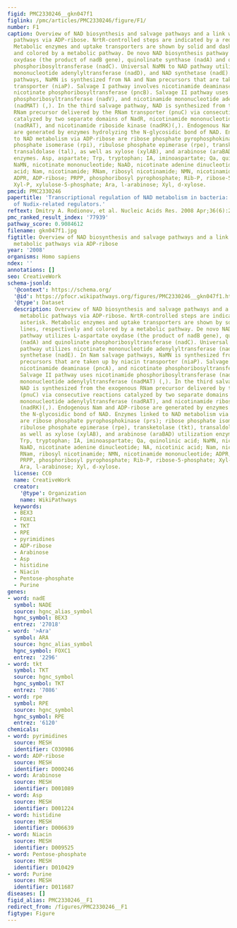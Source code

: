 ```yaml
---
figid: PMC2330246__gkn047f1
figlink: /pmc/articles/PMC2330246/figure/F1/
number: F1
caption: Overview of NAD biosynthesis and salvage pathways and a link with other metabolic
  pathways via ADP-ribose. NrtR-controlled steps are indicated by a red asterisk.
  Metabolic enzymes and uptake transporters are shown by solid and dashed lines, respectively
  and colored by a metabolic pathway. De novo NAD biosynthesis pathway utilizes L-aspartate
  oxydase (the product of nadB gene), quinolinate synthase (nadA) and quinolinate
  phosphoribosyltransferase (nadC). Universal NaMN to NAD pathway utilizes nicotinate
  mononucleotide adenylyltransferase (nadD), and NAD synthetase (nadE). In Nam salvage
  pathways, NaMN is synthesized from NA and Nam precursors that are taken up by niacin
  transporter (niaP). Salvage I pathway involves nicotinamide deaminase (pncA), and
  nicotinate phosphoribosyltransferase (pncB). Salvage II pathway uses nicotinamide
  phosphoribosyltransferase (nadV), and nicotinamide mononucleotide adenylyltransferase
  (nadMAT) (,). In the third salvage pathway, NAD is synthesized from the exogenous
  RNam precursor delivered by the RNam transporter (pnuC) via consecutive reactions
  catalyzed by two separate domains of NadR, nicotinamide mononucleotide adenylyltransferase
  (nadRAT), and nicotinamide riboside kinase (nadRK)(,). Endogenous Nam and ADP-ribose
  are generated by enzymes hydrolyzing the N-glycosidic bond of NAD. Enzymes linked
  to NAD metabolism via ADP-ribose are ribose phosphate pyrophosphokinase (prs); ribose
  phosphate isomerase (rpi), ribulose phosphate epimerase (rpe), transketolase (tkt),
  transaldolase (tal), as well as xylose (xylAB), and arabinose (araBAD) utilization
  enzymes. Asp, aspartate; Trp, tryptophan; IA, iminoaspartate; Qa, quinolinic acid;
  NaMN, nicotinate mononucleotide; NaAD, nicotinate adenine dinucleotide; NA, nicotinic
  acid; Nam, nicotinamide; RNam, ribosyl nicotinamide; NMN, nicotinamide mononucleotide;
  ADPR, ADP-ribose; PRPP, phosphoribosyl pyrophosphate; Rib-P, ribose-5-phosphate;
  Xyl-P, xylulose-5-phosphate; Ara, l-arabinose; Xyl, d-xylose.
pmcid: PMC2330246
papertitle: 'Transcriptional regulation of NAD metabolism in bacteria: NrtR family
  of Nudix-related regulators.'
reftext: Dmitry A. Rodionov, et al. Nucleic Acids Res. 2008 Apr;36(6):2047-2059.
pmc_ranked_result_index: '77939'
pathway_score: 0.9084612
filename: gkn047f1.jpg
figtitle: Overview of NAD biosynthesis and salvage pathways and a link with other
  metabolic pathways via ADP-ribose
year: '2008'
organisms: Homo sapiens
ndex: ''
annotations: []
seo: CreativeWork
schema-jsonld:
  '@context': https://schema.org/
  '@id': https://pfocr.wikipathways.org/figures/PMC2330246__gkn047f1.html
  '@type': Dataset
  description: Overview of NAD biosynthesis and salvage pathways and a link with other
    metabolic pathways via ADP-ribose. NrtR-controlled steps are indicated by a red
    asterisk. Metabolic enzymes and uptake transporters are shown by solid and dashed
    lines, respectively and colored by a metabolic pathway. De novo NAD biosynthesis
    pathway utilizes L-aspartate oxydase (the product of nadB gene), quinolinate synthase
    (nadA) and quinolinate phosphoribosyltransferase (nadC). Universal NaMN to NAD
    pathway utilizes nicotinate mononucleotide adenylyltransferase (nadD), and NAD
    synthetase (nadE). In Nam salvage pathways, NaMN is synthesized from NA and Nam
    precursors that are taken up by niacin transporter (niaP). Salvage I pathway involves
    nicotinamide deaminase (pncA), and nicotinate phosphoribosyltransferase (pncB).
    Salvage II pathway uses nicotinamide phosphoribosyltransferase (nadV), and nicotinamide
    mononucleotide adenylyltransferase (nadMAT) (,). In the third salvage pathway,
    NAD is synthesized from the exogenous RNam precursor delivered by the RNam transporter
    (pnuC) via consecutive reactions catalyzed by two separate domains of NadR, nicotinamide
    mononucleotide adenylyltransferase (nadRAT), and nicotinamide riboside kinase
    (nadRK)(,). Endogenous Nam and ADP-ribose are generated by enzymes hydrolyzing
    the N-glycosidic bond of NAD. Enzymes linked to NAD metabolism via ADP-ribose
    are ribose phosphate pyrophosphokinase (prs); ribose phosphate isomerase (rpi),
    ribulose phosphate epimerase (rpe), transketolase (tkt), transaldolase (tal),
    as well as xylose (xylAB), and arabinose (araBAD) utilization enzymes. Asp, aspartate;
    Trp, tryptophan; IA, iminoaspartate; Qa, quinolinic acid; NaMN, nicotinate mononucleotide;
    NaAD, nicotinate adenine dinucleotide; NA, nicotinic acid; Nam, nicotinamide;
    RNam, ribosyl nicotinamide; NMN, nicotinamide mononucleotide; ADPR, ADP-ribose;
    PRPP, phosphoribosyl pyrophosphate; Rib-P, ribose-5-phosphate; Xyl-P, xylulose-5-phosphate;
    Ara, l-arabinose; Xyl, d-xylose.
  license: CC0
  name: CreativeWork
  creator:
    '@type': Organization
    name: WikiPathways
  keywords:
  - BEX3
  - FOXC1
  - TKT
  - RPE
  - pyrimidines
  - ADP-ribose
  - Arabinose
  - Asp
  - histidine
  - Niacin
  - Pentose-phosphate
  - Purine
genes:
- word: nadE
  symbol: NADE
  source: hgnc_alias_symbol
  hgnc_symbol: BEX3
  entrez: '27018'
- word: '>Ara'
  symbol: ARA
  source: hgnc_alias_symbol
  hgnc_symbol: FOXC1
  entrez: '2296'
- word: tkt
  symbol: TKT
  source: hgnc_symbol
  hgnc_symbol: TKT
  entrez: '7086'
- word: rpe
  symbol: RPE
  source: hgnc_symbol
  hgnc_symbol: RPE
  entrez: '6120'
chemicals:
- word: pyrimidines
  source: MESH
  identifier: C030986
- word: ADP-ribose
  source: MESH
  identifier: D000246
- word: Arabinose
  source: MESH
  identifier: D001089
- word: Asp
  source: MESH
  identifier: D001224
- word: histidine
  source: MESH
  identifier: D006639
- word: Niacin
  source: MESH
  identifier: D009525
- word: Pentose-phosphate
  source: MESH
  identifier: D010429
- word: Purine
  source: MESH
  identifier: D011687
diseases: []
figid_alias: PMC2330246__F1
redirect_from: /figures/PMC2330246__F1
figtype: Figure
---
```


